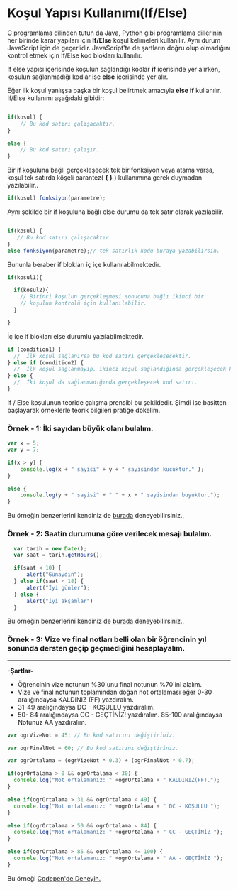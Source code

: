 # Koşul Yapısı Kullanımı(If/Else)

C programlama dilinden tutun da Java, Python gibi programlama dillerinin her birinde karar yapıları için **If/Else** koşul kelimeleri kullanılır. Aynı durum JavaScript için de geçerlidir. JavaScript'te de şartların doğru olup olmadığını kontrol etmek için If/Else kod blokları kullanılır.

If else yapısı içerisinde koşulun sağlandığı kodlar **if** içerisinde yer alırken, koşulun sağlanmadığı kodlar ise **else** içerisinde yer alır.

Eğer ilk koşul yanlışsa başka bir koşul belirtmek amacıyla **else if** kullanılır. If/Else kullanımı aşağıdaki gibidir:

```javascript

if(kosul) {
    // Bu kod satırı çalışacaktır.
}

else {
    // Bu kod satırı çalışır.
}

```
Bir if koşuluna bağlı gerçekleşecek tek bir fonksiyon veya atama varsa, koşul tek satırda köşeli parantez( **{ }** ) kullanımına gerek duymadan yazılabilir..
```javascript
if(kosul) fonksiyon(parametre);
```

 Aynı şekilde bir if koşuluna bağlı else durumu da tek satır olarak yazılabilir.

 ```javascript

if(kosul) {
    // Bu kod satırı çalışacaktır.
}
else fonksiyon(parametre);// tek satırlık kodu buraya yazabilirsin. 

```
Bununla beraber if blokları iç içe kullanılabilmektedir.
```javascript
if(kosul1){

  if(kosul2){
    // Birinci koşulun gerçekleşmesi sonucuna bağlı ikinci bir 
    // koşulun kontrolü için kullanılabilir.
  }

}
```
İç içe  if blokları else durumlu yazılabilmektedir.
```javascript
if (condition1) {
  //  İlk koşul sağlanırsa bu kod satırı gerçekleşecektir.
} else if (condition2) {
  //  İlk koşul sağlanmayıp, ikinci koşul sağlandığında gerçekleşecek kod satırı.
} else {
  //  İki koşul da sağlanmadığında gerçekleşecek kod satırı.
}
```


If / Else koşulunun teoride çalışma prensibi bu şekildedir. Şimdi ise basitten başlayarak örneklerle teorik bilgileri pratiğe dökelim. 

### Örnek - 1: İki sayıdan büyük olanı bulalım.  

```javascript
var x = 5;
var y = 7;

if(x > y) {
    console.log(x + " sayisi" + y + " sayisindan kucuktur." );
}

else {
    console.log(y + " sayisi" + " " + x + " sayisindan buyuktur.");
}

```

Bu örneğin benzerlerini kendiniz de [burada](https://codepen.io/alperceviz/pen/PoGRQxv?editors=0011) deneyebilirsiniz.,

### Örnek - 2: Saatin durumuna göre verilecek mesajı bulalım.  

```javascript
  var tarih = new Date();
  var saat = tarih.getHours();

  if(saat < 10) {
      alert("Günaydın");
  } else if(saat < 18) {
      alert("İyi günler");
  } else {
      alert("İyi akşamlar")
  }


```

Bu örneğin benzerlerini kendiniz de [burada](https://codepen.io/OnurKaral/pen/JjRVybg?editors=0010) deneyebilirsiniz.,



### Örnek - 3: Vize ve final notları belli olan bir öğrencinin yıl sonunda dersten geçip geçmediğini hesaplayalım. 


<hr />

**-Şartlar-**

- Öğrencinin vize notunun %30'unu final notunun %70'ini alalım.
- Vize ve final notunun toplamından doğan not ortalaması eğer 0-30 aralığındaysa KALDINIZ (FF) yazdıralım.
- 31-49 aralığındaysa DC - KOŞULLU yazdıralım.
- 50- 84 aralığındaysa CC - GEÇTİNİZ! yazdıralım.
 85-100 aralığındaysa Notunuz AA yazdıralım. 

```javascript
var ogrVizeNot = 45; // Bu kod satırını değiştiriniz. 

var ogrFinalNot = 60; // Bu kod satırını değiştiriniz. 

var ogrOrtalama = (ogrVizeNot * 0.3) + (ogrFinalNot * 0.7);

if(ogrOrtalama > 0 && ogrOrtalama < 30) {
  console.log("Not ortalamanız: " +ogrOrtalama + " KALDINIZ(FF).");
}

else if(ogrOrtalama > 31 && ogrOrtalama < 49) {
  console.log("Not ortalamanız: " +ogrOrtalama + " DC - KOŞULLU ");
}

else if(ogrOrtalama > 50 && ogrOrtalama < 84) {
  console.log("Not ortalamanız: " +ogrOrtalama + " CC - GEÇTİNİZ ");
}

else if(ogrOrtalama > 85 && ogrOrtalama <= 100) {
  console.log("Not ortalamanız: " +ogrOrtalama + " AA - GEÇTİNİZ ");
}

```
Bu örneği [Codepen'de Deneyin.](https://codepen.io/alperceviz/pen/YzGaaXB?editors=0012) 

